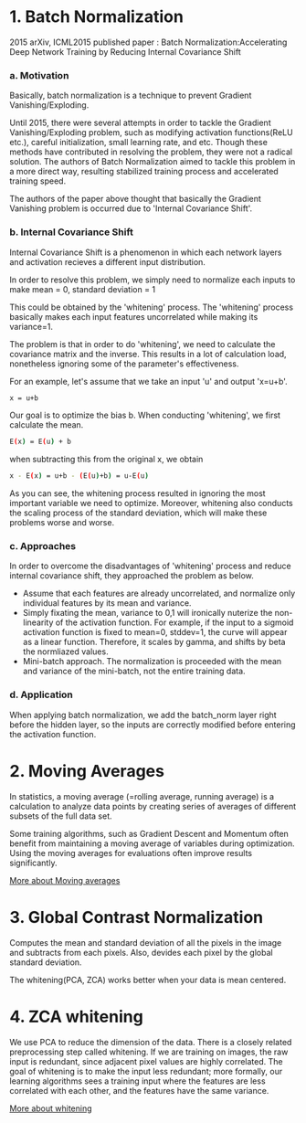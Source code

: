 # 1. Batch Normalization
2015 arXiv, ICML2015 published paper :
Batch Normalization:Accelerating Deep Network Training by Reducing Internal Covariance Shift

### a. Motivation
Basically, batch normalization is a technique to prevent Gradient Vanishing/Exploding.

Until 2015, there were several attempts in order to tackle the Gradient Vanishing/Exploding problem,
such as modifying activation functions(ReLU etc.), careful initialization, small learning rate, and etc.
Though these methods have contributed in resolving the problem, they were not a radical solution.
The authors of Batch Normalization aimed to tackle this problem in a more direct way,
resulting stabilized training process and accelerated training speed.


The authors of the paper above thought that basically the Gradient Vanishing problem is occurred
due to 'Internal Covariance Shift'.

### b. Internal Covariance Shift
Internal Covariance Shift is a phenomenon in which each network layers and activation recieves a 
different input distribution.

In order to resolve this problem, we simply need to normalize each inputs to make
mean = 0, standard deviation = 1

This could be obtained by the 'whitening' process.
The 'whitening' process basically makes each input features uncorrelated while making its variance=1.

The problem is that in order to do 'whitening', we need to calculate the covariance matrix and the inverse.
This results in a lot of calculation load, nonetheless ignoring some of the parameter's effectiveness.

For an example, let's assume that we take an input 'u' and output 'x=u+b'.
```bash
x = u+b
```
Our goal is to optimize the bias b. When conducting 'whitening', we first calculate the mean.

```bash
E(x) = E(u) + b
```

when subtracting this from the original x, we obtain
```bash
x - E(x) = u+b - (E(u)+b) = u-E(u)
```

As you can see, the whitening process resulted in ignoring the most important variable we need to optimize.
Moreover, whitening also conducts the scaling process of the standard deviation, which will make these
problems worse and worse.

### c. Approaches
In order to overcome the disadvantages of 'whitening' process and reduce internal covariance shift,
they approached the problem as below.

- Assume that each features are already uncorrelated, and normalize only individual features by its mean and variance.
- Simply fixating the mean, variance to 0,1 will ironically nuterize the non-linearity of the activation function. For example, if the input to a sigmoid activation function is fixed to mean=0, stddev=1, the curve will appear as a linear function. Therefore, it scales by gamma, and shifts by beta the normliazed values.
- Mini-batch approach. The normalization is proceeded with the mean and variance of the mini-batch, not the entire training data.

### d. Application
When applying batch normalization, we add the batch\_norm layer right before the hidden layer, so the
inputs are correctly modified before entering the activation function.

# 2. Moving Averages
In statistics, a moving average (=rolling average, running average) is a calculation to analyze data points by creating series of averages of different subsets of the full data set.

Some training algorithms, such as Gradient Descent and Momentum often benefit from maintaining a moving average of variables during optimization. Using the moving averages for evaluations often improve results significantly.

[More about Moving averages](https://www.tensorflow.org/versions/r0.11/api_docs/python/train.html#moving-averages)

# 3. Global Contrast Normalization
Computes the mean and standard deviation of all the pixels in the image and subtracts from each pixels.
Also, devides each pixel by the global standard deviation.

The whitening(PCA, ZCA) works better when your data is mean centered.

# 4. ZCA whitening
We use PCA to reduce the dimension of the data. There is a closely related preprocessing step called whitening.
If we are training on images, the raw input is redundant, since adjacent pixel values are highly correlated.
The goal of whitening is to make the input less redundant; more formally, our learning algorithms
sees a training input where the features are less correlated with each other, and the features have the same variance.

[More about whitening](http://ufldl.stanford.edu/wiki/index.php/Whitening)
